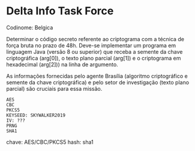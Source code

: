# Delta Info Task Force

Codinome: Belgica

Determinar o código secreto referente ao criptograma com a técnica de força bruta no prazo de 48h. 
Deve-se implementar um programa em linguagem Java (versão 8 ou superior) 
que receba a semente da chave criptográfica (arg[0]), o texto plano parcial (arg[1]) e 
o criptograma em hexadecimal (arg[2])) na linha de argumento. 

As informações fornecidas pelo agente Brasília 
(algoritmo criptográfico e semente da chave criptográfica) 
e pelo setor de investigação (texto plano parcial) são cruciais para essa missão.


```text
AES
CBC
PKCS5
KEYSEED: SKYWALKER2019
IV: ???
PRNG
SHA1
```


chave: AES/CBC/PKCS5
hash: sha1

